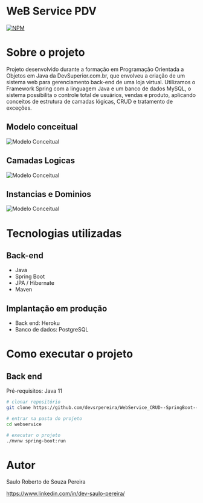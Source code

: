 # WeB Service PDV
[![NPM](https://img.shields.io/npm/l/react)](https://github.com/devsrpereira/WebService_CRUD--SpringBoot--JPA--Hibernate/edit/main/LICENSE) 

# Sobre o projeto

Projeto desenvolvido durante a formação em Programação Orientada a Objetos em Java da DevSuperior.com.br, que envolveu a criação de um sistema web para gerenciamento back-end de uma loja virtual. Utilizamos o Framework Spring com a linguagem Java e um banco de dados MySQL, o sistema possibilita o controle total de usuários, vendas e produto, aplicando conceitos de estrutura de camadas lógicas, CRUD e tratamento de exceções. 

## Modelo conceitual
![Modelo Conceitual](https://github.com/devsrpereira/WebService_CRUD--SpringBoot--JPA--Hibernate/edit/main/img/modelo_conceitual.png)

## Camadas Logicas
![Modelo Conceitual](https://github.com/devsrpereira/WebService_CRUD--SpringBoot--JPA--Hibernate/edit/main/img/Logica_camadas.png)

## Instancias e Dominios
![Modelo Conceitual](https://github.com/devsrpereira/WebService_CRUD--SpringBoot--JPA--Hibernate/edit/main/img/Instancias_Dominios.png)

# Tecnologias utilizadas
## Back-end
- Java
- Spring Boot
- JPA / Hibernate
- Maven
## Implantação em produção
- Back end: Heroku
- Banco de dados: PostgreSQL

# Como executar o projeto

## Back end
Pré-requisitos: Java 11

```bash
# clonar repositório
git clone https://github.com/devsrpereira/WebService_CRUD--SpringBoot--JPA--Hibernate/edit/main/webservice

# entrar na pasta do projeto
cd webservice

# executar o projeto
./mvnw spring-boot:run
```


# Autor

Saulo Roberto de Souza Pereira

https://www.linkedin.com/in/dev-saulo-pereira/
